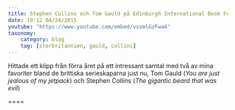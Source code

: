 ```yaml
---
title: Stephen Collins och Tom Gauld på Edinburgh International Book Festival
date: 19:12 04/24/2015
youtube: "https://www.youtube.com/embed/vssmlGzFwa4"
taxonomy:
    category: blog
    tag: [storbritannien, gauld, collins]
---
```


Hittade ett klipp från förra året på ett intressant samtal med två av mina favoriter bland de brittiska serieskaparna just nu, Tom Gauld (_You are just jealous of my jetpack_) och Stephen Collins (_The gigantic beard that was evil_)

====

